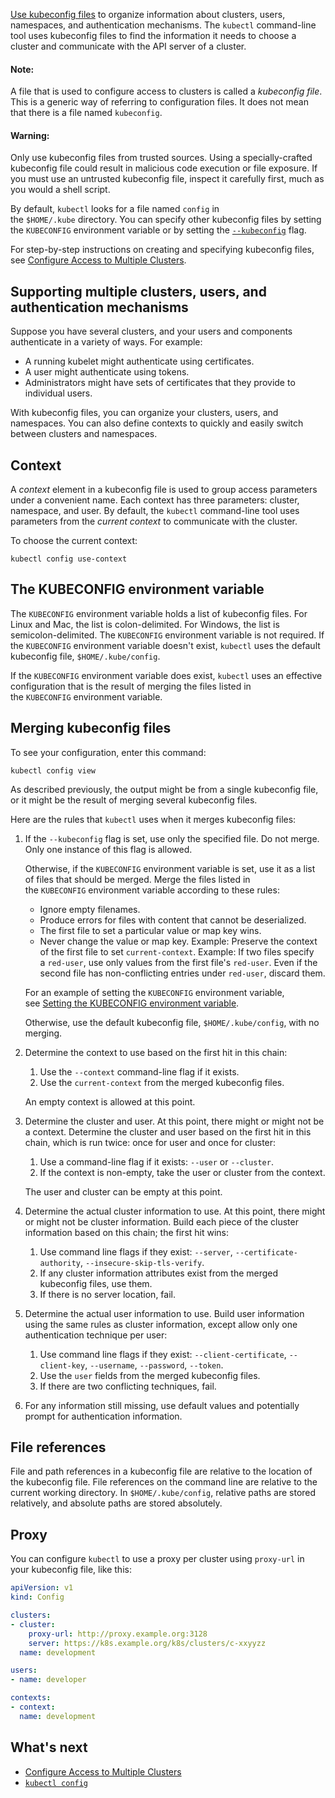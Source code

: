 [Use kubeconfig files](https://kubernetes.io/docs/concepts/configuration/organize-cluster-access-kubeconfig/) to organize information about clusters, users, namespaces, and authentication mechanisms. The `kubectl` command-line tool uses kubeconfig files to find the information it needs to choose a cluster and communicate with the API server of a cluster.

#### Note:

A file that is used to configure access to clusters is called a _kubeconfig file_. This is a generic way of referring to configuration files. It does not mean that there is a file named `kubeconfig`.

#### Warning:

Only use kubeconfig files from trusted sources. Using a specially-crafted kubeconfig file could result in malicious code execution or file exposure. If you must use an untrusted kubeconfig file, inspect it carefully first, much as you would a shell script.

By default, `kubectl` looks for a file named `config` in the `$HOME/.kube` directory. You can specify other kubeconfig files by setting the `KUBECONFIG` environment variable or by setting the [`--kubeconfig`](https://kubernetes.io/docs/reference/generated/kubectl/kubectl/) flag.

For step-by-step instructions on creating and specifying kubeconfig files, see [Configure Access to Multiple Clusters](https://kubernetes.io/docs/tasks/access-application-cluster/configure-access-multiple-clusters/).

## Supporting multiple clusters, users, and authentication mechanisms[](https://kubernetes.io/docs/concepts/configuration/organize-cluster-access-kubeconfig/#supporting-multiple-clusters-users-and-authentication-mechanisms)

Suppose you have several clusters, and your users and components authenticate in a variety of ways. For example:

- A running kubelet might authenticate using certificates.
- A user might authenticate using tokens.
- Administrators might have sets of certificates that they provide to individual users.

With kubeconfig files, you can organize your clusters, users, and namespaces. You can also define contexts to quickly and easily switch between clusters and namespaces.

## Context[](https://kubernetes.io/docs/concepts/configuration/organize-cluster-access-kubeconfig/#context)

A _context_ element in a kubeconfig file is used to group access parameters under a convenient name. Each context has three parameters: cluster, namespace, and user. By default, the `kubectl` command-line tool uses parameters from the _current context_ to communicate with the cluster.

To choose the current context:

```
kubectl config use-context
```

## The KUBECONFIG environment variable[](https://kubernetes.io/docs/concepts/configuration/organize-cluster-access-kubeconfig/#the-kubeconfig-environment-variable)

The `KUBECONFIG` environment variable holds a list of kubeconfig files. For Linux and Mac, the list is colon-delimited. For Windows, the list is semicolon-delimited. The `KUBECONFIG` environment variable is not required. If the `KUBECONFIG` environment variable doesn't exist, `kubectl` uses the default kubeconfig file, `$HOME/.kube/config`.

If the `KUBECONFIG` environment variable does exist, `kubectl` uses an effective configuration that is the result of merging the files listed in the `KUBECONFIG` environment variable.

## Merging kubeconfig files[](https://kubernetes.io/docs/concepts/configuration/organize-cluster-access-kubeconfig/#merging-kubeconfig-files)

To see your configuration, enter this command:

```shell
kubectl config view
```

As described previously, the output might be from a single kubeconfig file, or it might be the result of merging several kubeconfig files.

Here are the rules that `kubectl` uses when it merges kubeconfig files:

1. If the `--kubeconfig` flag is set, use only the specified file. Do not merge. Only one instance of this flag is allowed.
    
    Otherwise, if the `KUBECONFIG` environment variable is set, use it as a list of files that should be merged. Merge the files listed in the `KUBECONFIG` environment variable according to these rules:
    
    - Ignore empty filenames.
    - Produce errors for files with content that cannot be deserialized.
    - The first file to set a particular value or map key wins.
    - Never change the value or map key. Example: Preserve the context of the first file to set `current-context`. Example: If two files specify a `red-user`, use only values from the first file's `red-user`. Even if the second file has non-conflicting entries under `red-user`, discard them.
    
    For an example of setting the `KUBECONFIG` environment variable, see [Setting the KUBECONFIG environment variable](https://kubernetes.io/docs/tasks/access-application-cluster/configure-access-multiple-clusters/#set-the-kubeconfig-environment-variable).
    
    Otherwise, use the default kubeconfig file, `$HOME/.kube/config`, with no merging.
    
2. Determine the context to use based on the first hit in this chain:
    
    1. Use the `--context` command-line flag if it exists.
    2. Use the `current-context` from the merged kubeconfig files.
    
    An empty context is allowed at this point.
    
3. Determine the cluster and user. At this point, there might or might not be a context. Determine the cluster and user based on the first hit in this chain, which is run twice: once for user and once for cluster:
    
    1. Use a command-line flag if it exists: `--user` or `--cluster`.
    2. If the context is non-empty, take the user or cluster from the context.
    
    The user and cluster can be empty at this point.
    
4. Determine the actual cluster information to use. At this point, there might or might not be cluster information. Build each piece of the cluster information based on this chain; the first hit wins:
    
    1. Use command line flags if they exist: `--server`, `--certificate-authority`, `--insecure-skip-tls-verify`.
    2. If any cluster information attributes exist from the merged kubeconfig files, use them.
    3. If there is no server location, fail.
5. Determine the actual user information to use. Build user information using the same rules as cluster information, except allow only one authentication technique per user:
    
    1. Use command line flags if they exist: `--client-certificate`, `--client-key`, `--username`, `--password`, `--token`.
    2. Use the `user` fields from the merged kubeconfig files.
    3. If there are two conflicting techniques, fail.
6. For any information still missing, use default values and potentially prompt for authentication information.
    

## File references[](https://kubernetes.io/docs/concepts/configuration/organize-cluster-access-kubeconfig/#file-references)

File and path references in a kubeconfig file are relative to the location of the kubeconfig file. File references on the command line are relative to the current working directory. In `$HOME/.kube/config`, relative paths are stored relatively, and absolute paths are stored absolutely.

## Proxy[](https://kubernetes.io/docs/concepts/configuration/organize-cluster-access-kubeconfig/#proxy)

You can configure `kubectl` to use a proxy per cluster using `proxy-url` in your kubeconfig file, like this:

```yaml
apiVersion: v1
kind: Config

clusters:
- cluster:
    proxy-url: http://proxy.example.org:3128
    server: https://k8s.example.org/k8s/clusters/c-xxyyzz
  name: development

users:
- name: developer

contexts:
- context:
  name: development
```

## What's next[](https://kubernetes.io/docs/concepts/configuration/organize-cluster-access-kubeconfig/#what-s-next)

- [Configure Access to Multiple Clusters](https://kubernetes.io/docs/tasks/access-application-cluster/configure-access-multiple-clusters/)
- [`kubectl config`](https://kubernetes.io/docs/reference/generated/kubectl/kubectl-commands#config)